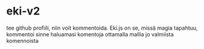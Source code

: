 # eki-v2

tee github profiili, niin voit kommentoida. Eki.js on se, missä magia tapahtuu, kommentoi sinne haluamasi komentoja ottamalla mallia jo valmiista komennoista
